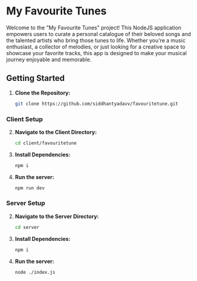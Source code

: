 # My Favourite Tunes

Welcome to the "My Favourite Tunes" project! This NodeJS application empowers users to curate a personal catalogue of their beloved songs and the talented artists who bring those tunes to life. Whether you're a music enthusiast, a collector of melodies, or just looking for a creative space to showcase your favorite tracks, this app is designed to make your musical journey enjoyable and memorable.

## Getting Started
1. **Clone the Repository:**
   ```bash
   git clone https://github.com/siddhantyadavv/favouritetune.git
### Client Setup

2. **Navigate to the Client Directory:**
   ```bash
   cd client/favouritetune
3. **Install Dependencies:**
   ```bash
   npm i
4. **Run the server:**
   ```bash
   npm run dev

### Server Setup
2. **Navigate to the Server Directory:**
   ```bash
   cd server
3. **Install Dependencies:**
   ```bash
   npm i
4. **Run the server:**
   ```bash
   node ./index.js
 

